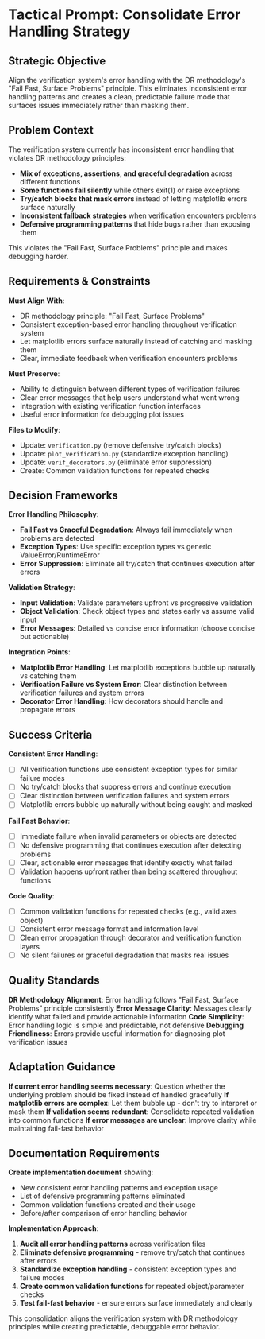# Tactical Prompt: Consolidate Error Handling Strategy

## Strategic Objective
Align the verification system's error handling with the DR methodology's "Fail Fast, Surface Problems" principle. This eliminates inconsistent error handling patterns and creates a clean, predictable failure mode that surfaces issues immediately rather than masking them.

## Problem Context
The verification system currently has inconsistent error handling that violates DR methodology principles:
- **Mix of exceptions, assertions, and graceful degradation** across different functions
- **Some functions fail silently** while others exit(1) or raise exceptions
- **Try/catch blocks that mask errors** instead of letting matplotlib errors surface naturally  
- **Inconsistent fallback strategies** when verification encounters problems
- **Defensive programming patterns** that hide bugs rather than exposing them

This violates the "Fail Fast, Surface Problems" principle and makes debugging harder.

## Requirements & Constraints
**Must Align With**:
- DR methodology principle: "Fail Fast, Surface Problems"
- Consistent exception-based error handling throughout verification system
- Let matplotlib errors surface naturally instead of catching and masking them
- Clear, immediate feedback when verification encounters problems

**Must Preserve**:
- Ability to distinguish between different types of verification failures
- Clear error messages that help users understand what went wrong
- Integration with existing verification function interfaces
- Useful error information for debugging plot issues

**Files to Modify**:
- Update: `verification.py` (remove defensive try/catch blocks)
- Update: `plot_verification.py` (standardize exception handling)
- Update: `verif_decorators.py` (eliminate error suppression)
- Create: Common validation functions for repeated checks

## Decision Frameworks
**Error Handling Philosophy**:
- **Fail Fast vs Graceful Degradation**: Always fail immediately when problems are detected
- **Exception Types**: Use specific exception types vs generic ValueError/RuntimeError
- **Error Suppression**: Eliminate all try/catch that continues execution after errors

**Validation Strategy**:
- **Input Validation**: Validate parameters upfront vs progressive validation
- **Object Validation**: Check object types and states early vs assume valid input
- **Error Messages**: Detailed vs concise error information (choose concise but actionable)

**Integration Points**:
- **Matplotlib Error Handling**: Let matplotlib exceptions bubble up naturally vs catching them
- **Verification Failure vs System Error**: Clear distinction between verification failures and system errors
- **Decorator Error Handling**: How decorators should handle and propagate errors

## Success Criteria
**Consistent Error Handling**:
- [ ] All verification functions use consistent exception types for similar failure modes
- [ ] No try/catch blocks that suppress errors and continue execution
- [ ] Clear distinction between verification failures and system errors
- [ ] Matplotlib errors bubble up naturally without being caught and masked

**Fail Fast Behavior**:
- [ ] Immediate failure when invalid parameters or objects are detected
- [ ] No defensive programming that continues execution after detecting problems
- [ ] Clear, actionable error messages that identify exactly what failed
- [ ] Validation happens upfront rather than being scattered throughout functions

**Code Quality**:
- [ ] Common validation functions for repeated checks (e.g., valid axes object)
- [ ] Consistent error message format and information level
- [ ] Clean error propagation through decorator and verification function layers
- [ ] No silent failures or graceful degradation that masks real issues

## Quality Standards
**DR Methodology Alignment**: Error handling follows "Fail Fast, Surface Problems" principle consistently
**Error Message Clarity**: Messages clearly identify what failed and provide actionable information
**Code Simplicity**: Error handling logic is simple and predictable, not defensive
**Debugging Friendliness**: Errors provide useful information for diagnosing plot verification issues

## Adaptation Guidance
**If current error handling seems necessary**: Question whether the underlying problem should be fixed instead of handled gracefully
**If matplotlib errors are complex**: Let them bubble up - don't try to interpret or mask them
**If validation seems redundant**: Consolidate repeated validation into common functions
**If error messages are unclear**: Improve clarity while maintaining fail-fast behavior

## Documentation Requirements
**Create implementation document** showing:
- New consistent error handling patterns and exception usage
- List of defensive programming patterns eliminated
- Common validation functions created and their usage
- Before/after comparison of error handling behavior

**Implementation Approach**:
1. **Audit all error handling patterns** across verification files
2. **Eliminate defensive programming** - remove try/catch that continues after errors
3. **Standardize exception handling** - consistent exception types and failure modes
4. **Create common validation functions** for repeated object/parameter checks
5. **Test fail-fast behavior** - ensure errors surface immediately and clearly

This consolidation aligns the verification system with DR methodology principles while creating predictable, debuggable error behavior.